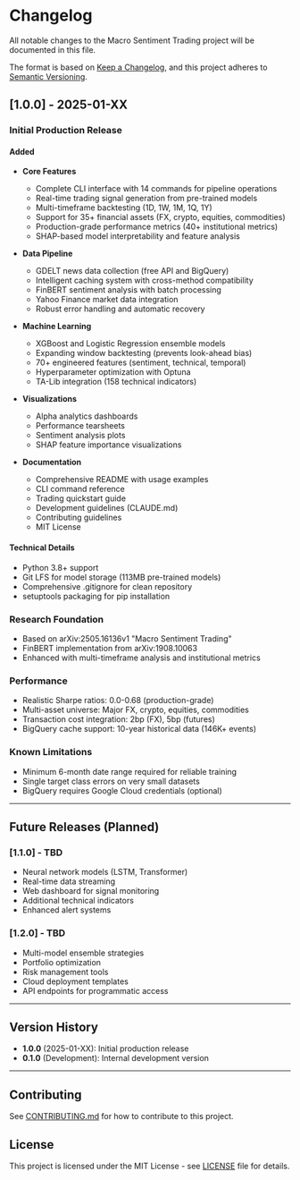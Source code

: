 # Changelog

All notable changes to the Macro Sentiment Trading project will be documented in this file.

The format is based on [Keep a Changelog](https://keepachangelog.com/en/1.0.0/),
and this project adheres to [Semantic Versioning](https://semver.org/spec/v2.0.0.html).

## [1.0.0] - 2025-01-XX

### Initial Production Release

#### Added
- **Core Features**
  - Complete CLI interface with 14 commands for pipeline operations
  - Real-time trading signal generation from pre-trained models
  - Multi-timeframe backtesting (1D, 1W, 1M, 1Q, 1Y)
  - Support for 35+ financial assets (FX, crypto, equities, commodities)
  - Production-grade performance metrics (40+ institutional metrics)
  - SHAP-based model interpretability and feature analysis
  
- **Data Pipeline**
  - GDELT news data collection (free API and BigQuery)
  - Intelligent caching system with cross-method compatibility
  - FinBERT sentiment analysis with batch processing
  - Yahoo Finance market data integration
  - Robust error handling and automatic recovery

- **Machine Learning**
  - XGBoost and Logistic Regression ensemble models
  - Expanding window backtesting (prevents look-ahead bias)
  - 70+ engineered features (sentiment, technical, temporal)
  - Hyperparameter optimization with Optuna
  - TA-Lib integration (158 technical indicators)

- **Visualizations**
  - Alpha analytics dashboards
  - Performance tearsheets
  - Sentiment analysis plots
  - SHAP feature importance visualizations

- **Documentation**
  - Comprehensive README with usage examples
  - CLI command reference
  - Trading quickstart guide
  - Development guidelines (CLAUDE.md)
  - Contributing guidelines
  - MIT License

#### Technical Details
- Python 3.8+ support
- Git LFS for model storage (113MB pre-trained models)
- Comprehensive .gitignore for clean repository
- setuptools packaging for pip installation

### Research Foundation
- Based on arXiv:2505.16136v1 "Macro Sentiment Trading"
- FinBERT implementation from arXiv:1908.10063
- Enhanced with multi-timeframe analysis and institutional metrics

### Performance
- Realistic Sharpe ratios: 0.0-0.68 (production-grade)
- Multi-asset universe: Major FX, crypto, equities, commodities
- Transaction cost integration: 2bp (FX), 5bp (futures)
- BigQuery cache support: 10-year historical data (146K+ events)

### Known Limitations
- Minimum 6-month date range required for reliable training
- Single target class errors on very small datasets
- BigQuery requires Google Cloud credentials (optional)

---

## Future Releases (Planned)

### [1.1.0] - TBD
- Neural network models (LSTM, Transformer)
- Real-time data streaming
- Web dashboard for signal monitoring
- Additional technical indicators
- Enhanced alert systems

### [1.2.0] - TBD
- Multi-model ensemble strategies
- Portfolio optimization
- Risk management tools
- Cloud deployment templates
- API endpoints for programmatic access

---

## Version History

- **1.0.0** (2025-01-XX): Initial production release
- **0.1.0** (Development): Internal development version

---

## Contributing

See [CONTRIBUTING.md](CONTRIBUTING.md) for how to contribute to this project.

## License

This project is licensed under the MIT License - see [LICENSE](LICENSE) file for details.







